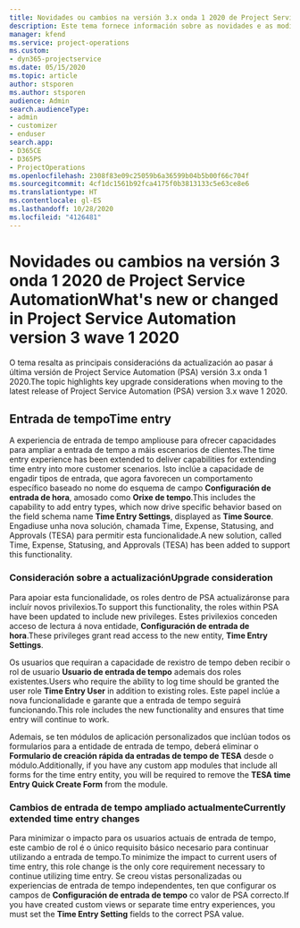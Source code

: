 ```yaml
---
title: Novidades ou cambios na versión 3.x onda 1 2020 de Project Service Automation
description: Este tema fornece información sobre as novidades e as modificacións na versión 3 onda 1 2020 de Project Service Automation.
manager: kfend
ms.service: project-operations
ms.custom:
- dyn365-projectservice
ms.date: 05/15/2020
ms.topic: article
author: stsporen
ms.author: stsporen
audience: Admin
search.audienceType:
- admin
- customizer
- enduser
search.app:
- D365CE
- D365PS
- ProjectOperations
ms.openlocfilehash: 2308f83e09c25059b6a36599b04b5b00f66c704f
ms.sourcegitcommit: 4cf1dc1561b92fca4175f0b3813133c5e63ce8e6
ms.translationtype: HT
ms.contentlocale: gl-ES
ms.lasthandoff: 10/28/2020
ms.locfileid: "4126481"
---
```

# <a name="whats-new-or-changed-in-project-service-automation-version-3-wave-1-2020"></a><span data-ttu-id="477ef-103">Novidades ou cambios na versión 3 onda 1 2020 de Project Service Automation</span><span class="sxs-lookup"><span data-stu-id="477ef-103">What's new or changed in Project Service Automation version 3 wave 1 2020</span></span>
<span data-ttu-id="477ef-104">O tema resalta as principais consideracións da actualización ao pasar á última versión de Project Service Automation (PSA) versión 3.x onda 1 2020.</span><span class="sxs-lookup"><span data-stu-id="477ef-104">The topic highlights key upgrade considerations when moving to the latest release of Project Service Automation (PSA) version 3.x wave 1 2020.</span></span>

## <a name="time-entry"></a><span data-ttu-id="477ef-105">Entrada de tempo</span><span class="sxs-lookup"><span data-stu-id="477ef-105">Time entry</span></span>
<span data-ttu-id="477ef-106">A experiencia de entrada de tempo ampliouse para ofrecer capacidades para ampliar a entrada de tempo a máis escenarios de clientes.</span><span class="sxs-lookup"><span data-stu-id="477ef-106">The time entry experience has been extended to deliver capabilities for extending time entry into more customer scenarios.</span></span> <span data-ttu-id="477ef-107">Isto inclúe a capacidade de engadir tipos de entrada, que agora favorecen un comportamento específico baseado no nome do esquema de campo **Configuración de entrada de hora**, amosado como **Orixe de tempo**.</span><span class="sxs-lookup"><span data-stu-id="477ef-107">This includes the capability to add entry types, which now drive specific behavior based on the field schema name **Time Entry Settings**, displayed as **Time Source**.</span></span> <span data-ttu-id="477ef-108">Engadiuse unha nova solución, chamada Time, Expense, Statusing, and Approvals (TESA) para permitir esta funcionalidade.</span><span class="sxs-lookup"><span data-stu-id="477ef-108">A new solution, called Time, Expense, Statusing, and Approvals (TESA) has been added to support this functionality.</span></span>

### <a name="upgrade-consideration"></a><span data-ttu-id="477ef-109">Consideración sobre a actualización</span><span class="sxs-lookup"><span data-stu-id="477ef-109">Upgrade consideration</span></span>
<span data-ttu-id="477ef-110">Para apoiar esta funcionalidade, os roles dentro de PSA actualizáronse para incluír novos privilexios.</span><span class="sxs-lookup"><span data-stu-id="477ef-110">To support this functionality, the roles within PSA have been updated to include new privileges.</span></span> <span data-ttu-id="477ef-111">Estes privilexios conceden acceso de lectura á nova entidade, **Configuración de entrada de hora**.</span><span class="sxs-lookup"><span data-stu-id="477ef-111">These privileges grant read access to the new entity, **Time Entry Settings**.</span></span>

<span data-ttu-id="477ef-112">Os usuarios que requiran a capacidade de rexistro de tempo deben recibir o rol de usuario **Usuario de entrada de tempo** ademais dos roles existentes.</span><span class="sxs-lookup"><span data-stu-id="477ef-112">Users who require the ability to log time should be granted the user role **Time Entry User** in addition to existing roles.</span></span> <span data-ttu-id="477ef-113">Este papel inclúe a nova funcionalidade e garante que a entrada de tempo seguirá funcionando.</span><span class="sxs-lookup"><span data-stu-id="477ef-113">This role includes the new functionality and ensures that time entry will continue to work.</span></span>

<span data-ttu-id="477ef-114">Ademais, se ten módulos de aplicación personalizados que inclúan todos os formularios para a entidade de entrada de tempo, deberá eliminar o **Formulario de creación rápida da entradas de tempo de TESA** desde o módulo.</span><span class="sxs-lookup"><span data-stu-id="477ef-114">Additionally, if you have any custom app modules that include all forms for the time entry entity, you will be required to remove the **TESA time Entry Quick Create Form** from the module.</span></span>

### <a name="currently-extended-time-entry-changes"></a><span data-ttu-id="477ef-115">Cambios de entrada de tempo ampliado actualmente</span><span class="sxs-lookup"><span data-stu-id="477ef-115">Currently extended time entry changes</span></span>
<span data-ttu-id="477ef-116">Para minimizar o impacto para os usuarios actuais de entrada de tempo, este cambio de rol é o único requisito básico necesario para continuar utilizando a entrada de tempo.</span><span class="sxs-lookup"><span data-stu-id="477ef-116">To minimize the impact to current users of time entry, this role change is the only core requirement necessary to continue utilizing time entry.</span></span> <span data-ttu-id="477ef-117">Se creou vistas personalizadas ou experiencias de entrada de tempo independentes, ten que configurar os campos de **Configuración de entrada de tempo** co valor de PSA correcto.</span><span class="sxs-lookup"><span data-stu-id="477ef-117">If you have created custom views or separate time entry experiences, you must set the **Time Entry Setting** fields to the correct PSA value.</span></span>
